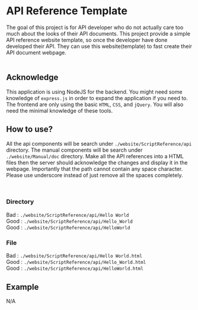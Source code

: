 # API Reference Template #

The goal of this project is for API developer who do not actually 
care too much about the looks of their API documents. This project 
provide a simple API reference website template, so once the developer 
have done developed their API. They can use this website(template) to 
fast create their API document webpage. <br/><br/>


## Acknowledge ##
This application is using NodeJS for the backend. You might need 
some knowledge of `express.js` in order to expand the application 
if you need to. The frontend are only using the basic `HTML`, `CSS`, 
and `jQuery`. You will also need the minimal knowledge of these tools.


## How to use? ##
All the api components will be search under `./website/ScriptReference/api` 
directory. The manual components will be search under `./website/Manual/doc` 
directory. Make all the API references into a HTML files then the server 
should acknowledge the changes and display it in the webpage. Importantly 
that the path cannot contain any space character. Please use underscore 
instead of just remove all the spaces completely.

<br/>

### Directory ###
Bad : `./website/ScriptReference/api/Hello World` <br/>
Good : `./website/ScriptReference/api/Hello_World` <br/> 
Good : `./website/ScriptReference/api/HelloWorld` <br/>

### File ###
Bad : `./website/ScriptReference/api/Hello World.html` <br/>
Good : `./website/ScriptReference/api/Hello_World.html` <br/>
Good : `./website/ScriptReference/api/HelloWorld.html` <br/>

## Example ##
N/A
